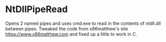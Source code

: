 # NtDllPipeRead
Opens 2 named pipes and uses cmd.exe to read in the contents of ntdll.dll between pipes. Tweaked the code from x86matthew's site https://www.x86matthew.com and fixed up a little to work in C.
